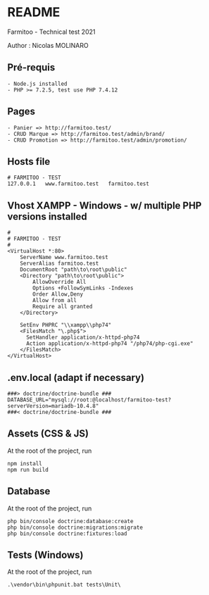 # README #

Farmitoo - Technical test 2021

Author : Nicolas MOLINARO

## Pré-requis
```
- Node.js installed
- PHP >= 7.2.5, test use PHP 7.4.12
```
## Pages
```
- Panier => http://farmitoo.test/
- CRUD Marque => http://farmitoo.test/admin/brand/
- CRUD Promotion => http://farmitoo.test/admin/promotion/
```

## Hosts file
```
# FARMITOO - TEST
127.0.0.1	www.farmitoo.test	farmitoo.test
```
## Vhost XAMPP - Windows - w/ multiple PHP versions installed

```apacheconfig
# 
# FARMITOO - TEST
#
<VirtualHost *:80>
	ServerName www.farmitoo.test
	ServerAlias farmitoo.test
	DocumentRoot "path\to\root\public"
	<Directory "path\to\root\public">
        AllowOverride All
		Options +FollowSymLinks -Indexes 
		Order Allow,Deny
		Allow from all
		Require all granted  
    </Directory>
	
	SetEnv PHPRC "\\xampp\\php74"
    <FilesMatch "\.php$">
      SetHandler application/x-httpd-php74
      Action application/x-httpd-php74 "/php74/php-cgi.exe"
    </FilesMatch>
</VirtualHost>
```
## .env.local (adapt if necessary)
```
###> doctrine/doctrine-bundle ###
DATABASE_URL="mysql://root:@localhost/farmitoo-test?serverVersion=mariadb-10.4.8"
###< doctrine/doctrine-bundle ###
```

## Assets (CSS & JS)
At the root of the project, run
```
npm install
npm run build
```

## Database
At the root of the project, run
```
php bin/console doctrine:database:create
php bin/console doctrine:migrations:migrate
php bin/console doctrine:fixtures:load
```

## Tests (Windows)
At the root of the project, run
```
.\vendor\bin\phpunit.bat tests\Unit\
```